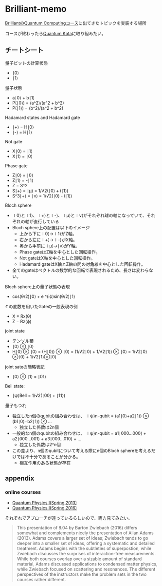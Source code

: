 # Brilliant-memo

[BrilliantのQuantum Computingコース](https://brilliant.org/courses/quantum-computing/)に出てきたトピックを実装する場所

コースが終わったら[Quantum Kata](https://github.com/Microsoft/QuantumKatas)に取り組みたい。

## チートシート
量子ビットの計算状態
* ∣0⟩
* ∣1⟩

量子状態
* a∣0⟩ + b∣1⟩
* P(∣0⟩) = (a^2)/(a^2 + b^2)
* P(∣1⟩) = (b^2)/(a^2 + b^2)

Hadamard states and Hadamard gate
* ∣+⟩ = H∣0⟩
* ∣-⟩ = H∣1⟩

Not gate
* X∣0⟩ = ∣1⟩
* X∣1⟩ = ∣0⟩

Phase gate
* Z∣0⟩ = ∣0⟩
* Z∣1⟩ = -∣1⟩
* Z = S^2
* S∣+⟩ = ∣μ⟩ = 1/√2(∣0⟩ + i∣1⟩)
* S^3∣+⟩ = ∣ν⟩ = 1/√2(∣0⟩ - i∣1⟩)

Bloch sphere
* ∣0⟩と∣1⟩、∣+⟩と∣-⟩、∣μ⟩と∣ν⟩がそれぞれ球の軸になっていて、それぞれの軸が直行している
* Bloch sphere上の配置は以下のイメージ
  * 上から下に∣0⟩->∣1⟩がZ軸。
  * 右から左に∣+⟩->∣-⟩がX軸。
  * 奥から手前に∣μ⟩->∣ν⟩がY軸。
  * Phase gateはZ軸を中心とした回転操作。
  * Not gateはX軸を中心とした回転操作。
  * Hadamard gateはX軸とZ軸の間の対角線を中心とした回転操作。
* 全てのgateはベクトルの数学的な回転で表現されるため、長さは変わらない。

Bloch sphere上の量子状態の表現
* cos(θ/2)∣0⟩ + e ^(iϕ)sin(θ/2)∣1⟩

↑の変数を用いたGateの一般表現の例
* X = Rx(θ)
* Z = Rz(ϕ)

joint state
* テンソル積
* ∣0⟩ ⊗ ∣0⟩
* H∣0⟩ ⊗ ∣0⟩ = (H∣0⟩) ⊗ ∣0⟩ = (1/√2∣0⟩ + 1/√2∣1⟩) ⊗ ∣0⟩ = 1/√2∣0⟩⊗∣0⟩ + 1/√2∣1⟩⊗∣0⟩

joint sateの簡略表記
* ∣0⟩ ⊗ ∣1⟩ = ∣01⟩

Bell state:
* ∣ψ⟩Bell = 1/√2(∣00⟩ + ∣11⟩)

量子もつれ
* 独立したn個のqubitの組み合わせは、 ∣ψ⟩n-qubit = (a1∣0⟩+a2∣1⟩) ⊗ (b1∣0⟩+b2∣1⟩) ⊗ ...
  * 独立した係数は2n個
* 一般的なn個のqubitの組み合わせは、 ∣ψ⟩n-qubit = a1∣000...000⟩ + a2∣000...001⟩ + a3∣000...010⟩ + ...
  * 独立した係数は2^n個
* この差より、n個のqubitについて考える際にn個のBloch sphereを考えるだけでは不十分であることが分かる。
  * 相互作用のある状態が存在
​	
## appendix
### online courses
* [Quantum Physics I(Spring 2013)](https://ocw.mit.edu/courses/physics/8-04-quantum-physics-i-spring-2013/)
* [Quantum Physics I(Spring 2016)](https://ocw.mit.edu/courses/physics/8-04-quantum-physics-i-spring-2016/)

それぞれでアプローチが違っているらしいので、両方見てみたい。
> This presentation of 8.04 by Barton Zwiebach (2016) differs somewhat and complements nicely the presentation of Allan Adams (2013). Adams covers a larger set of ideas; Zwiebach tends to go deeper into a smaller set of ideas, offering a systematic and detailed treatment. Adams begins with the subtleties of superpostion, while Zwiebach discusses the surprises of interaction-free measurements. While both courses overlap over a sizable amount of standard material, Adams discussed applications to condensed matter physics, while Zwiebach focused on scattering and resonances. The different perspectives of the instructors make the problem sets in the two courses rather different.